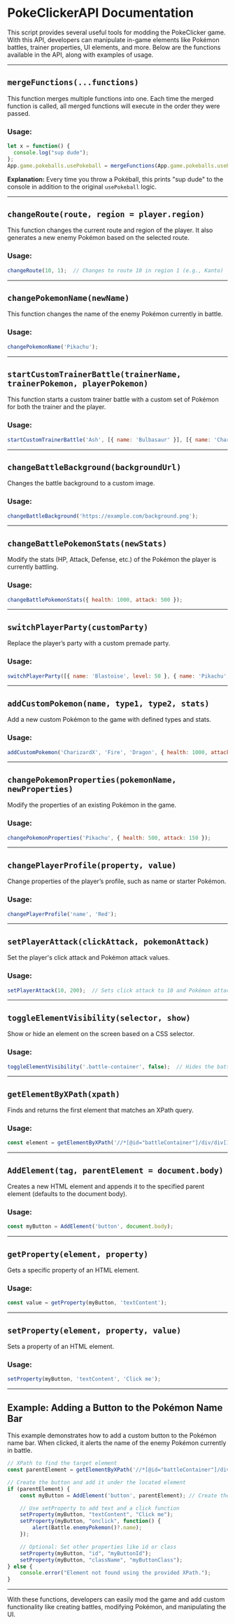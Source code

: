 
# PokeClickerAPI Documentation

This script provides several useful tools for modding the PokeClicker game. With this API, developers can manipulate in-game elements like Pokémon battles, trainer properties, UI elements, and more. Below are the functions available in the API, along with examples of usage.

---

## `mergeFunctions(...functions)`
This function merges multiple functions into one. Each time the merged function is called, all merged functions will execute in the order they were passed.

### Usage:

```javascript
let x = function() {
  console.log("sup dude");
};
App.game.pokeballs.usePokeball = mergeFunctions(App.game.pokeballs.usePokeball, x);
```

**Explanation:**
Every time you throw a Pokéball, this prints "sup dude" to the console in addition to the original `usePokeball` logic.

---

## `changeRoute(route, region = player.region)`
This function changes the current route and region of the player. It also generates a new enemy Pokémon based on the selected route.

### Usage:

```javascript
changeRoute(10, 1);  // Changes to route 10 in region 1 (e.g., Kanto)
```

---

## `changePokemonName(newName)`
This function changes the name of the enemy Pokémon currently in battle.

### Usage:

```javascript
changePokemonName('Pikachu');
```

---

## `startCustomTrainerBattle(trainerName, trainerPokemon, playerPokemon)`
This function starts a custom trainer battle with a custom set of Pokémon for both the trainer and the player.

### Usage:

```javascript
startCustomTrainerBattle('Ash', [{ name: 'Bulbasaur' }], [{ name: 'Charizard' }]);
```

---

## `changeBattleBackground(backgroundUrl)`
Changes the battle background to a custom image.

### Usage:

```javascript
changeBattleBackground('https://example.com/background.png');
```

---

## `changeBattlePokemonStats(newStats)`
Modify the stats (HP, Attack, Defense, etc.) of the Pokémon the player is currently battling.

### Usage:

```javascript
changeBattlePokemonStats({ health: 1000, attack: 500 });
```

---

## `switchPlayerParty(customParty)`
Replace the player’s party with a custom premade party.

### Usage:

```javascript
switchPlayerParty([{ name: 'Blastoise', level: 50 }, { name: 'Pikachu', level: 35 }]);
```

---

## `addCustomPokemon(name, type1, type2, stats)`
Add a new custom Pokémon to the game with defined types and stats.

### Usage:

```javascript
addCustomPokemon('CharizardX', 'Fire', 'Dragon', { health: 1000, attack: 200 });
```

---

## `changePokemonProperties(pokemonName, newProperties)`
Modify the properties of an existing Pokémon in the game.

### Usage:

```javascript
changePokemonProperties('Pikachu', { health: 500, attack: 150 });
```

---

## `changePlayerProfile(property, value)`
Change properties of the player’s profile, such as name or starter Pokémon.

### Usage:

```javascript
changePlayerProfile('name', 'Red');
```

---

## `setPlayerAttack(clickAttack, pokemonAttack)`
Set the player's click attack and Pokémon attack values.

### Usage:

```javascript
setPlayerAttack(10, 200);  // Sets click attack to 10 and Pokémon attack to 200
```

---

## `toggleElementVisibility(selector, show)`
Show or hide an element on the screen based on a CSS selector.

### Usage:

```javascript
toggleElementVisibility('.battle-container', false);  // Hides the battle container
```

---

## `getElementByXPath(xpath)`
Finds and returns the first element that matches an XPath query.

### Usage:

```javascript
const element = getElementByXPath('//*[@id="battleContainer"]/div/div[1]/div/h2[1]');
```

---

## `AddElement(tag, parentElement = document.body)`
Creates a new HTML element and appends it to the specified parent element (defaults to the document body).

### Usage:

```javascript
const myButton = AddElement('button', document.body);
```

---

## `getProperty(element, property)`
Gets a specific property of an HTML element.

### Usage:

```javascript
const value = getProperty(myButton, 'textContent');
```

---

## `setProperty(element, property, value)`
Sets a property of an HTML element.

### Usage:

```javascript
setProperty(myButton, 'textContent', 'Click me');
```

---

## **Example: Adding a Button to the Pokémon Name Bar**

This example demonstrates how to add a custom button to the Pokémon name bar. When clicked, it alerts the name of the enemy Pokémon currently in battle.

```javascript
// XPath to find the target element
const parentElement = getElementByXPath('//*[@id="battleContainer"]/div/div[1]/div/h2[1]');

// Create the button and add it under the located element
if (parentElement) {
    const myButton = AddElement('button', parentElement); // Create the button and add it to the located element

    // Use setProperty to add text and a click function
    setProperty(myButton, "textContent", "Click me");
    setProperty(myButton, "onclick", function() {
        alert(Battle.enemyPokemon()?.name);
    });

    // Optional: Set other properties like id or class
    setProperty(myButton, "id", "myButtonId");
    setProperty(myButton, "className", "myButtonClass");
} else {
    console.error("Element not found using the provided XPath.");
}
```

---

With these functions, developers can easily mod the game and add custom functionality like creating battles, modifying Pokémon, and manipulating the UI.
